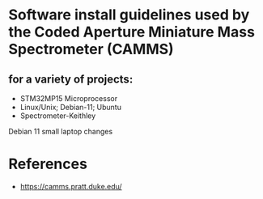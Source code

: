 # Software install guidelines used by the Coded Aperture Miniature Mass Spectrometer (CAMMS)
## for a variety of projects:
- STM32MP15 Microprocessor
- Linux/Unix; Debian-11; Ubuntu
- Spectrometer-Keithley

Debian 11 small laptop changes

# References
- https://camms.pratt.duke.edu/
